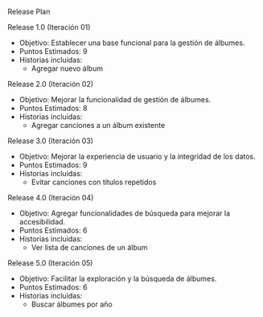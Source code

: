 ﻿Release Plan

Release 1.0 (Iteración 01)

- Objetivo: Establecer una base funcional para la gestión de álbumes.
- Puntos Estimados: 9
- Historias incluidas:
  - Agregar nuevo álbum

Release 2.0 (Iteración 02)

- Objetivo: Mejorar la funcionalidad de gestión de álbumes.
- Puntos Estimados: 8
- Historias incluidas:
  - Agregar canciones a un álbum existente

Release 3.0 (Iteración 03)

- Objetivo: Mejorar la experiencia de usuario y la integridad de los datos.
- Puntos Estimados: 9
- Historias incluidas:
  - Evitar canciones con títulos repetidos

Release 4.0 (Iteración 04)

- Objetivo: Agregar funcionalidades de búsqueda para mejorar la accesibilidad.
- Puntos Estimados: 6
- Historias incluidas:
  - Ver lista de canciones de un álbum

Release 5.0 (Iteración 05)

- Objetivo: Facilitar la exploración y la búsqueda de álbumes.
- Puntos Estimados: 6
- Historias incluidas:
  - Buscar álbumes por año
